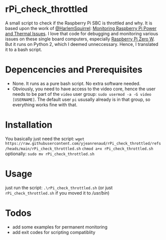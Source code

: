 # rPi_check_throttled
A small script to check if the Raspberry Pi SBC is throttled and why.
It is based upon the work of [@HarlemSquirrel](https://github.com/HarlemSquirrel): [Monitoring Raspberry Pi Power and Thermal Issues](https://harlemsquirrel.github.io/shell/2019/01/05/monitoring-raspberry-pi-power-and-thermal-issues.html).
I love that code for debugging and monitoring various issues on these single board computers, especially [Raspberry Pi Zero W](https://www.raspberrypi.com/products/raspberry-pi-zero-w/). But it runs on Python 2, which I deemed unneccessary. Hence, I translated it to a bash script.

# Depencencies and Prerequisites
- None. It runs as a pure bash script. No extra software needed.
- Obviously, you need to have access to the video core, hence the user needs to be part of the `video` user group:
  `sudo usermod -a -G video [USERNAME]`.
  The default user `pi` ususally already is in that group, so everything works fine with that. 

# Installation
You basically just need the script:
`wget https://raw.githubusercontent.com/yjeanrenaud/rPi_check_throttled/refs/heads/main/rPi_check_throttled.sh`
`chmod a+x rPi_check_throttled.sh`
optionally: 
`sudo mv rPi_check_throttled.sh`
# Usage
just run the script:
`.\rPi_check_throttled.sh`
(or just `rPi_check_throttled.sh` if you moved it to */usr/bin*)
# Todos
- add some examples for permanent monitoring
- add exit codes for scripting compatiblity
